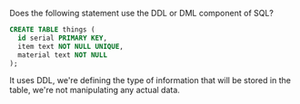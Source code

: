 Does the following statement use the DDL or DML component of SQL?
```sql
CREATE TABLE things (
  id serial PRIMARY KEY,
  item text NOT NULL UNIQUE,
  material text NOT NULL
);
```

It uses DDL, we're defining the type of information that will be stored in the table, we're not manipulating any actual data.